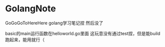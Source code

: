 # GolangNote
GoGoGoToHereHere golang学习笔记捏 然后没了

basic的main运行函数在helloworld.go里面
这玩意没有通过test捏，但是能build跑起来，能用就行（
